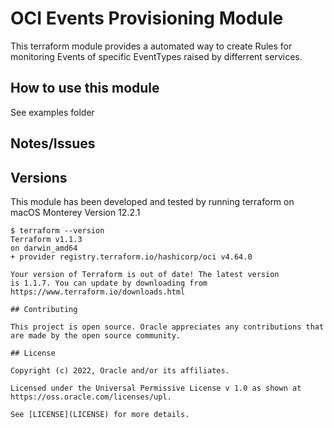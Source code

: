 # OCI Events Provisioning Module

This terraform module provides a automated way to create Rules for monitoring Events of specific EventTypes raised by differrent services.

## How to use this module
See examples folder

## Notes/Issues

## Versions

This module has been developed and tested by running terraform on macOS Monterey Version 12.2.1 

```
$ terraform --version
Terraform v1.1.3
on darwin_amd64
+ provider registry.terraform.io/hashicorp/oci v4.64.0

Your version of Terraform is out of date! The latest version
is 1.1.7. You can update by downloading from https://www.terraform.io/downloads.html

## Contributing

This project is open source. Oracle appreciates any contributions that are made by the open source community.

## License

Copyright (c) 2022, Oracle and/or its affiliates.

Licensed under the Universal Permissive License v 1.0 as shown at https://oss.oracle.com/licenses/upl.

See [LICENSE](LICENSE) for more details.